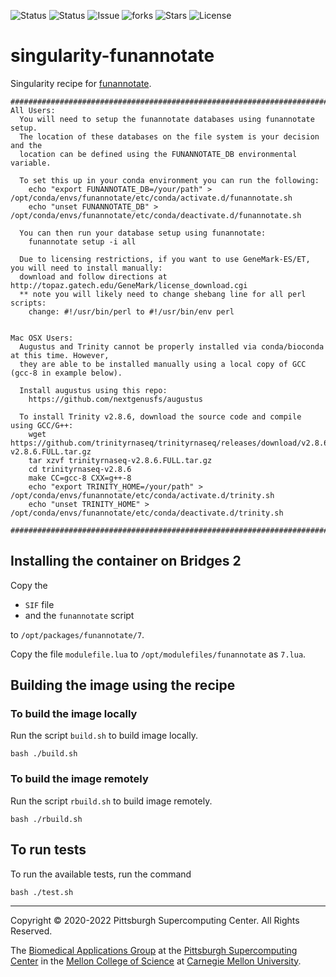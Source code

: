 ![Status](https://github.com/pscedu/singularity-funannotate/actions/workflows/main.yml/badge.svg)
![Status](https://github.com/pscedu/singularity-funannotate/actions/workflows/pretty.yml/badge.svg)
![Issue](https://img.shields.io/github/issues/pscedu/singularity-funannotate)
![forks](https://img.shields.io/github/forks/pscedu/singularity-funannotate)
![Stars](https://img.shields.io/github/stars/pscedu/singularity-funannotate)
![License](https://img.shields.io/github/license/pscedu/singularity-funannotate)

# singularity-funannotate
Singularity recipe for [funannotate](https://github.com/nextgenusfs/funannotate).

``` 
##########################################################################################
All Users:
  You will need to setup the funannotate databases using funannotate setup.
  The location of these databases on the file system is your decision and the
  location can be defined using the FUNANNOTATE_DB environmental variable.
  
  To set this up in your conda environment you can run the following:
    echo "export FUNANNOTATE_DB=/your/path" > /opt/conda/envs/funannotate/etc/conda/activate.d/funannotate.sh
    echo "unset FUNANNOTATE_DB" > /opt/conda/envs/funannotate/etc/conda/deactivate.d/funannotate.sh
  
  You can then run your database setup using funannotate:
    funannotate setup -i all
    
  Due to licensing restrictions, if you want to use GeneMark-ES/ET, you will need to install manually:
  download and follow directions at http://topaz.gatech.edu/GeneMark/license_download.cgi
  ** note you will likely need to change shebang line for all perl scripts:
    change: #!/usr/bin/perl to #!/usr/bin/env perl
     
      
Mac OSX Users:
  Augustus and Trinity cannot be properly installed via conda/bioconda at this time. However,
  they are able to be installed manually using a local copy of GCC (gcc-8 in example below).

  Install augustus using this repo:
    https://github.com/nextgenusfs/augustus
  
  To install Trinity v2.8.6, download the source code and compile using GCC/G++:
    wget https://github.com/trinityrnaseq/trinityrnaseq/releases/download/v2.8.6/trinityrnaseq-v2.8.6.FULL.tar.gz
    tar xzvf trinityrnaseq-v2.8.6.FULL.tar.gz
    cd trinityrnaseq-v2.8.6
    make CC=gcc-8 CXX=g++-8
    echo "export TRINITY_HOME=/your/path" > /opt/conda/envs/funannotate/etc/conda/activate.d/trinity.sh
    echo "unset TRINITY_HOME" > /opt/conda/envs/funannotate/etc/conda/deactivate.d/trinity.sh 

##########################################################################################
```

## Installing the container on Bridges 2
Copy the

* `SIF` file
* and the `funannotate` script

to `/opt/packages/funannotate/7`.

Copy the file `modulefile.lua` to `/opt/modulefiles/funannotate` as `7.lua`.

## Building the image using the recipe
### To build the image locally
Run the script `build.sh` to build image locally.

```
bash ./build.sh
```

### To build the image remotely
Run the script `rbuild.sh` to build image remotely.

```
bash ./rbuild.sh
```

## To run tests
To run the available tests, run the command

```
bash ./test.sh
```

---
Copyright © 2020-2022 Pittsburgh Supercomputing Center. All Rights Reserved.

The [Biomedical Applications Group](https://www.psc.edu/biomedical-applications/) at the [Pittsburgh Supercomputing Center](http://www.psc.edu) in the [Mellon College of Science](https://www.cmu.edu/mcs/) at [Carnegie Mellon University](http://www.cmu.edu).
